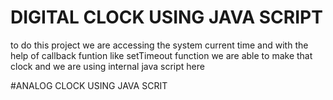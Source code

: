 # DIGITAL CLOCK USING JAVA SCRIPT 
to do this project we are accessing the system current time and with the help of callback funtion like setTimeout function we are able to make that clock and we are using internal java script here


#ANALOG CLOCK USING JAVA SCRIT 

